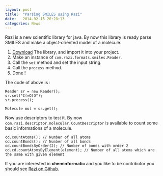 ```yaml
---
layout: post
title:  "Parsing SMILES using Razi"
date:   2014-02-15 20:28:13
categories: News
---
```


Razi is a new scientific library for java.
By now this library is ready parse SMILES and make a object-oriented model of a molecule.

1. [Download][1] The library, and import it into your project.
2. Make an instance of `com.razi.formats.smiles.Reader`.
3. Call the `set` method and set the input string.
4. Call the `process` method.
5. Done !

The code of above is :

    Reader sr = new Reader();
    sr.set("C(=O)O");
    sr.process();
    
    Molecule mol = sr.get();

Now use descriptors to test it. By now `com.razi.descriptor.molecular.CountDescriptor` is available to count some basic informations of a molecule.

    cd.countAtoms(); // Number of all atoms
    cd.countBonds(); // Number of all bonds
    cd.countBondsByOrder(2); // Number of bonds with order 2
    cd.cd.countAtomsByElement(element); // Number of all atoms which are the same with given element
    
If you are interested in **cheminformatic** and you like to be contributor you should see [Razi on Github](https://github.com/mohebifar/Razi).


  [1]: https://github.com/mohebifar/Razi/tree/master/dist "Download"
